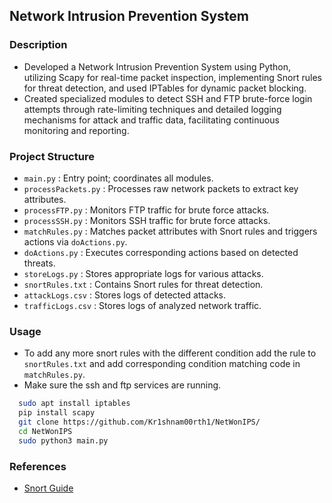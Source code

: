 ## Network Intrusion Prevention System

### Description

+ Developed a Network Intrusion Prevention System using Python, utilizing Scapy for real-time packet inspection, implementing Snort rules for threat detection, and used IPTables for dynamic packet blocking.
+ Created specialized modules to detect SSH and FTP brute-force login attempts through rate-limiting techniques and detailed logging mechanisms for attack and traffic data, facilitating continuous monitoring and reporting.
  
### Project Structure

+ ```main.py``` : Entry point; coordinates all modules.
+ ```processPackets.py``` : Processes raw network packets to extract key attributes.
+ ```processFTP.py``` : Monitors FTP traffic for brute force attacks.
+ ```processSSH.py``` : Monitors SSH traffic for brute force attacks.
+ ```matchRules.py``` : Matches packet attributes with Snort rules and triggers actions via ```doActions.py```.
+ ```doActions.py``` : Executes corresponding actions based on detected threats.
+ ```storeLogs.py``` : Stores appropriate logs for various attacks.
+ ```snortRules.txt``` : Contains Snort rules for threat detection.
+ ```attackLogs.csv``` : Stores logs of detected attacks.
+ ```trafficLogs.csv``` : Stores logs of analyzed network traffic.

### Usage

+ To add any more snort rules with the different condition add the rule to ```snortRules.txt``` and add corresponding condition matching code in ```matchRules.py```.
+ Make sure the ssh and ftp services are running.
  
```sh
  sudo apt install iptables
  pip install scapy
  git clone https://github.com/Kr1shnam00rth1/NetWonIPS/
  cd NetWonIPS
  sudo python3 main.py
```
### References

+ [Snort Guide](https://docs.snort.org/rules/options/general/)
